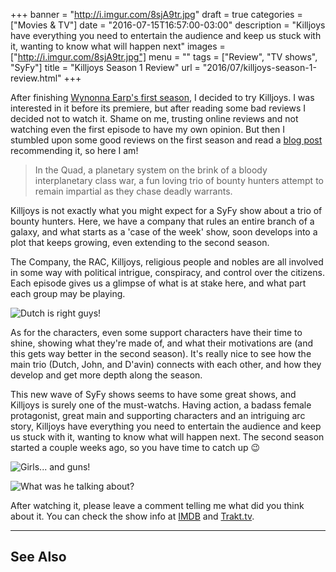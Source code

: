 +++
banner = "http://i.imgur.com/8sjA9tr.jpg"
draft = true
categories = ["Movies & TV"]
date = "2016-07-15T16:57:00-03:00"
description = "Killjoys have everything you need to entertain the audience and keep us stuck with it, wanting to know what will happen next"
images = ["http://i.imgur.com/8sjA9tr.jpg"]
menu = ""
tags = ["Review", "TV shows", "SyFy"]
title = "Killjoys Season 1 Review"
url = "2016/07/killjoys-season-1-review.html"
+++

After finishing [Wynonna Earp's first season](http://www.generalfalcon.com/2016/07/wynonna-earp-season-1-review.html), 
I decided to try Killjoys. I was interested in it before its premiere, but after reading some bad reviews 
I decided not to watch it. Shame on me, trusting online reviews and not watching 
even the first episode to have my own opinion. But then I stumbled upon some good reviews on the first season 
and read a 
[blog post](http://www.bustle.com/articles/168210-will-wynonna-earp-return-for-season-2-watch-these-female-lead-sci-fi-series-while-you-wait-for) 
recommending it, so here I am!

<!--more-->

> In the Quad, a planetary system on the brink of a bloody interplanetary class war, 
a fun loving trio of bounty hunters attempt to remain impartial as they chase deadly warrants.

Killjoys is not exactly what you might expect for a SyFy show about a trio of bounty hunters. 
Here, we have a company that rules an entire branch of a galaxy, and what starts as a 'case of the week' show, 
soon develops into a plot that keeps growing, even extending to the second season.

The Company, the RAC, Killjoys, religious people and nobles are all involved in some way with political intrigue, 
conspiracy, and control over the citizens. Each episode gives us a glimpse of what is at stake here, 
and what part each group may be playing.

![Dutch is right guys!](http://i.imgur.com/86wDfUz.gif)

As for the characters, even some support characters have their time to shine, showing what they're made of, 
and what their motivations are (and this gets way better in the second season). It's really nice to see how 
the main trio (Dutch, John, and D'avin) connects with each other, 
and how they develop and get more depth along the season.

This new wave of SyFy shows seems to have some great shows, and Killjoys is surely one of the must-watchs. 
Having action, a badass female protagonist, great main and supporting characters and an intriguing arc story, 
Killjoys have everything you need to entertain the audience and keep us stuck with it, 
wanting to know what will happen next. The second season started a couple weeks ago, so you have time to catch up :wink:

![Girls... and guns!](http://i.imgur.com/vuJgrhe.gif)

![What was he talking about?](http://i.imgur.com/4KctvTt.gif)

After watching it, please leave a comment telling me what did you think about it. You can check the show info at
[IMDB](http://www.imdb.com/title/tt3952222/) and 
[Trakt.tv](https://trakt.tv/shows/killjoys). 

___

## See Also

<a data-iframely-url="//cdn.iframe.ly/B96LkI" data-template="inline" href="http://www.generalfalcon.com/2016/07/wynonna-earp-season-1-review.html"></a><script async="" charset="utf-8" src="//cdn.iframe.ly/embed.js"></script>